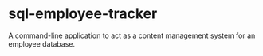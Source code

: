 # sql-employee-tracker
A command-line application to act as a content management system for an employee database.
